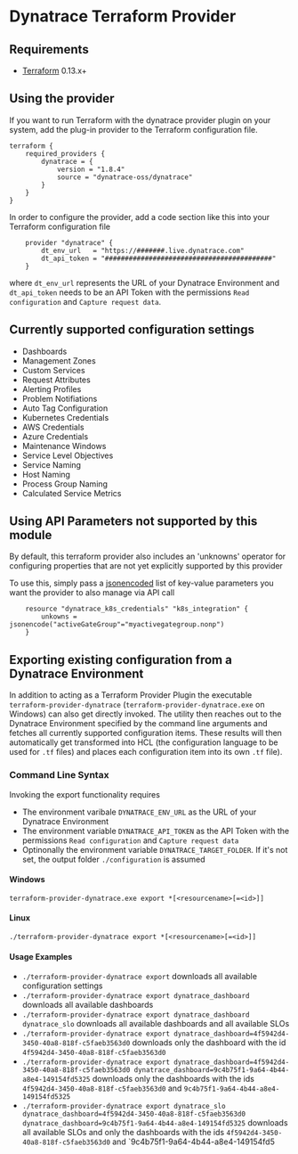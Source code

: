 # Dynatrace Terraform Provider
## Requirements

- [Terraform](https://www.terraform.io/downloads.html) 0.13.x+

## Using the provider

If you want to run Terraform with the dynatrace provider plugin on your system, add the plug-in provider to the Terraform configuration file.

```hcl
terraform {
    required_providers {
        dynatrace = {
            version = "1.8.4"
            source = "dynatrace-oss/dynatrace"
        }
    }
}   
```

In order to configure the provider, add a code section like this into your Terraform configuration file

```hcl
    provider "dynatrace" {
        dt_env_url   = "https://#######.live.dynatrace.com"
        dt_api_token = "##########################################"
    }    
```

where `dt_env_url` represents the URL of your Dynatrace Environment and `dt_api_token` needs to be an API Token with the permissions `Read configuration` and `Capture request data`.

## Currently supported configuration settings
* Dashboards
* Management Zones
* Custom Services
* Request Attributes
* Alerting Profiles
* Problem Notifiations
* Auto Tag Configuration
* Kubernetes Credentials
* AWS Credentials
* Azure Credentials
* Maintenance Windows
* Service Level Objectives
* Service Naming
* Host Naming
* Process Group Naming
* Calculated Service Metrics

## Using API Parameters not supported by this module

By default, this terraform provider also includes an 'unknowns' operator for configuring properties that are not yet explicitly supported by this provider

To use this, simply pass a [jsonencoded](https://www.terraform.io/docs/language/functions/jsonencode.html) list of key-value parameters you want the provider to also manage via API call

```hcl
    resource "dynatrace_k8s_credentials" "k8s_integration" {
        unkowns = jsonencode("activeGateGroup"="myactivegategroup.nonp")
    }
```

## Exporting existing configuration from a Dynatrace Environment
In addition to acting as a Terraform Provider Plugin the executable `terraform-provider-dynatrace` (`terraform-provider-dynatrace.exe` on Windows) can also get directly invoked.
The utility then reaches out to the Dynatrace Environment specified by the command line arguments and fetches all currently supported configuration items. These results will then automatically get transformed into HCL (the configuration language to be used for `.tf` files) and places each configuration item into its own `.tf` file).
### Command Line Syntax
Invoking the export functionality requires
* The environment varibale `DYNATRACE_ENV_URL` as the URL of your Dynatrace Environment
* The environment variable `DYNATRACE_API_TOKEN` as the API Token with the permissions `Read configuration` and `Capture request data`
* Optinonally the environment variable `DYNATRACE_TARGET_FOLDER`. If it's not set, the output folder `./configuration` is assumed
#### Windows
`terraform-provider-dynatrace.exe export *[<resourcename>[=<id>]]`
#### Linux
`./terraform-provider-dynatrace export *[<resourcename>[=<id>]]`
#### Usage Examples
* `./terraform-provider-dynatrace export` downloads all available configuration settings
* `./terraform-provider-dynatrace export dynatrace_dashboard` downloads all available dashboards
* `./terraform-provider-dynatrace export dynatrace_dashboard dynatrace_slo` downloads all available dashboards and all available SLOs
* `./terraform-provider-dynatrace export dynatrace_dashboard=4f5942d4-3450-40a8-818f-c5faeb3563d0` downloads only the dashboard with the id `4f5942d4-3450-40a8-818f-c5faeb3563d0`
* `./terraform-provider-dynatrace export dynatrace_dashboard=4f5942d4-3450-40a8-818f-c5faeb3563d0 dynatrace_dashboard=9c4b75f1-9a64-4b44-a8e4-149154fd5325` downloads only the dashboards with the ids `4f5942d4-3450-40a8-818f-c5faeb3563d0` and `9c4b75f1-9a64-4b44-a8e4-149154fd5325`
* `./terraform-provider-dynatrace export dynatrace_slo dynatrace_dashboard=4f5942d4-3450-40a8-818f-c5faeb3563d0 dynatrace_dashboard=9c4b75f1-9a64-4b44-a8e4-149154fd5325` downloads all available SLOs and only the dashboards with the ids `4f5942d4-3450-40a8-818f-c5faeb3563d0` and `9c4b75f1-9a64-4b44-a8e4-149154fd5